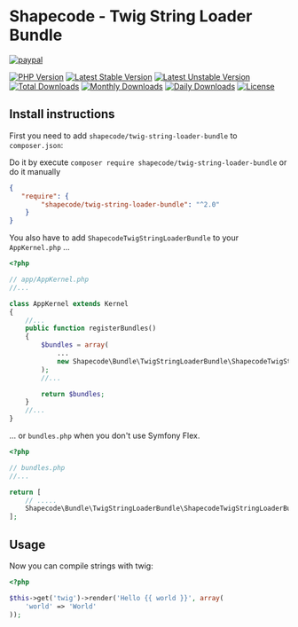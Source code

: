 # Shapecode - Twig String Loader Bundle

[![paypal](https://img.shields.io/badge/Donate-Paypal-blue.svg)](http://paypal.me/nloges)

[![PHP Version](https://img.shields.io/packagist/php-v/shapecode/twig-string-loader-bundle.svg)](https://packagist.org/packages/shapecode/twig-string-loader-bundle)
[![Latest Stable Version](https://img.shields.io/packagist/v/shapecode/twig-string-loader-bundle.svg?label=stable)](https://packagist.org/packages/shapecode/twig-string-loader-bundle)
[![Latest Unstable Version](https://img.shields.io/packagist/vpre/shapecode/twig-string-loader-bundle.svg?label=unstable)](https://packagist.org/packages/shapecode/twig-string-loader-bundle)
[![Total Downloads](https://img.shields.io/packagist/dt/shapecode/twig-string-loader-bundle.svg)](https://packagist.org/packages/shapecode/twig-string-loader-bundle)
[![Monthly Downloads](https://img.shields.io/packagist/dm/shapecode/twig-string-loader-bundle.svg?label=monthly)](https://packagist.org/packages/shapecode/twig-string-loader-bundle)
[![Daily Downloads](https://img.shields.io/packagist/dd/shapecode/twig-string-loader-bundle.svg?label=daily)](https://packagist.org/packages/shapecode/twig-string-loader-bundle)
[![License](https://img.shields.io/packagist/l/shapecode/twig-string-loader-bundle.svg)](https://packagist.org/packages/shapecode/twig-string-loader-bundle)

## Install instructions

First you need to add `shapecode/twig-string-loader-bundle` to `composer.json`:

Do it by execute `composer require shapecode/twig-string-loader-bundle` or do it manually

``` json
{
   "require": {
        "shapecode/twig-string-loader-bundle": "^2.0"
    }
}
```

You also have to add `ShapecodeTwigStringLoaderBundle` to your `AppKernel.php` ...

``` php
<?php

// app/AppKernel.php
//...

class AppKernel extends Kernel
{
    //...
    public function registerBundles()
    {
        $bundles = array(
            ...
            new Shapecode\Bundle\TwigStringLoaderBundle\ShapecodeTwigStringLoaderBundle(),
        );
        //...

        return $bundles;
    }
    //...
}
```

... or `bundles.php` when you don't use Symfony Flex.

``` php
<?php

// bundles.php
//...

return [
    // .....  
    Shapecode\Bundle\TwigStringLoaderBundle\ShapecodeTwigStringLoaderBundle::class => ['all' => true],
];
```

## Usage

Now you can compile strings with twig:

``` php
<?php

$this->get('twig')->render('Hello {{ world }}', array(
    'world' => 'World'
));
```
